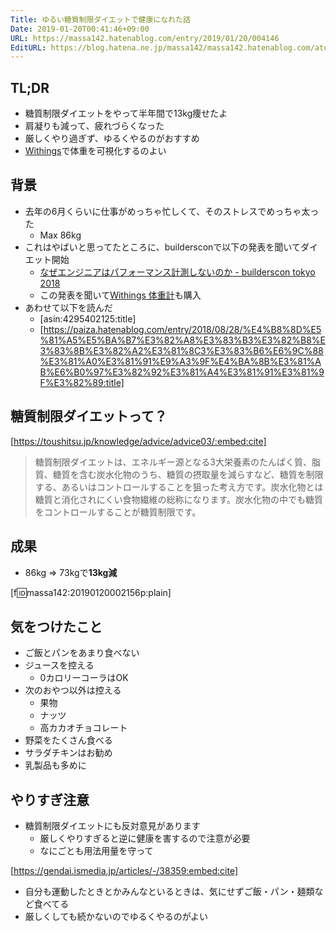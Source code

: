 ```yaml
---
Title: ゆるい糖質制限ダイエットで健康になれた話
Date: 2019-01-20T00:41:46+09:00
URL: https://massa142.hatenablog.com/entry/2019/01/20/004146
EditURL: https://blog.hatena.ne.jp/massa142/massa142.hatenablog.com/atom/entry/10257846132709597524
---
```


## TL;DR

* 糖質制限ダイエットをやって半年間で13kg痩せたよ
* 肩凝りも減って、疲れづらくなった
* 厳しくやり過ぎず、ゆるくやるのがおすすめ
* [Withings](https://amzn.to/2FBPqwA)で体重を可視化するのよい

## 背景

* 去年の6月くらいに仕事がめっちゃ忙しくて、そのストレスでめっちゃ太った
  * Max 86kg
* これはやばいと思ってたところに、buildersconで以下の発表を聞いてダイエット開始
  * [なぜエンジニアはパフォーマンス計測しないのか - builderscon tokyo 2018](https://builderscon.io/tokyo/2018/session/0b61823f-0e9e-4d73-84ad-945796a53159)
  * この発表を聞いて[Withings 体重計](https://amzn.to/2FBPqwA)も購入
* あわせて以下を読んだ
  * [asin:4295402125:title]
  * [https://paiza.hatenablog.com/entry/2018/08/28/%E4%B8%8D%E5%81%A5%E5%BA%B7%E3%82%A8%E3%83%B3%E3%82%B8%E3%83%8B%E3%82%A2%E3%81%8C3%E3%83%B6%E6%9C%88%E3%81%A0%E3%81%91%E9%A3%9F%E4%BA%8B%E3%81%AB%E6%B0%97%E3%82%92%E3%81%A4%E3%81%91%E3%81%9F%E3%82%89:title]

## 糖質制限ダイエットって？

[https://toushitsu.jp/knowledge/advice/advice03/:embed:cite]

> 糖質制限ダイエットは、エネルギー源となる3大栄養素のたんぱく質、脂質、糖質を含む炭水化物のうち、糖質の摂取量を減らすなど、糖質を制限する、あるいはコントロールすることを狙った考え方です。炭水化物とは糖質と消化されにくい食物繊維の総称になります。炭水化物の中でも糖質をコントロールすることが糖質制限です。


## 成果

* 86kg => 73kgで**13kg減**

[f:id:massa142:20190120002156p:plain]


## 気をつけたこと
- ご飯とパンをあまり食べない
- ジュースを控える
  - 0カロリーコーラはOK
- 次のおやつ以外は控える
  - 果物
  - ナッツ
  - 高カカオチョコレート
- 野菜をたくさん食べる
- サラダチキンはお勧め
- 乳製品も多めに

## やりすぎ注意

* 糖質制限ダイエットにも反対意見があります
  * 厳しくやりすぎると逆に健康を害するので注意が必要
  * なにごとも用法用量を守って

[https://gendai.ismedia.jp/articles/-/38359:embed:cite]

* 自分も運動したときとかみんなといるときは、気にせずご飯・パン・麺類など食べてる
* 厳しくしても続かないのでゆるくやるのがよい


